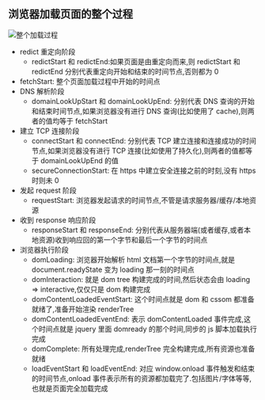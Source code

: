 ## 浏览器加载页面的整个过程

![整个加载过程](/assets/network.png)

- redict 重定向阶段
  - redictStart 和 redictEnd:如果页面是由重定向而来,则 redictStart 和 redictEnd 分别代表重定向开始和结束的时间节点,否则都为 0
- fetchStart: 整个页面加载过程中开始的时间点
- DNS 解析阶段
  - domainLookUpStart 和 domainLookUpEnd: 分别代表 DNS 查询的开始和结束时间节点,如果浏览器没有进行 DNS 查询(比如使用了 cache),则两者的值均等于 fetchStart
- 建立 TCP 连接阶段
  - connectStart 和 connectEnd: 分别代表 TCP 建立连接和连接成功的时间节点,如果浏览器没有进行 TCP 连接(比如使用了持久化),则两者的值都等于 domainLookUpEnd 的值
  - secureConnectionStart: 在 https 中建立安全连接之前的时刻,没有 https 时则未 0
- 发起 request 阶段
  - requestStart: 浏览器发起请求的时间节点,不管是请求服务器/缓存/本地资源
- 收到 response 响应阶段
  - responseStart 和 responseEnd: 分别代表从服务器端(或者缓存,或者本地资源)收到响应回的第一个字节和最后一个字节的时间点
- 浏览器执行阶段
  - domLoading: 浏览器开始解析 html 文档第一个字节的时间点,就是 document.readyState 变为 loading 那一刻的时间点
  - domInteraction: 就是 dom tree 构建完成的时间,然后状态会由 loading => interactive,仅仅只是 dom 构建完成
  - domContentLoadedEventStart: 这个时间点就是 dom 和 cssom 都准备就绪了,准备开始渲染 renderTree
  - domContentLoadedEventEnd: 表示 domContentLoaded 事件完成,这个时间点就是 jquery 里面 domready 的那个时间,同步的 js 脚本加载执行完成
  - domComplete: 所有处理完成,renderTree 完全构建完成,所有资源也准备就绪
  - loadEventStart 和 loadEventEnd: 对应 window.onload 事件触发和结束的时间节点,onload 事件表示所有的资源都加载完了.包括图片/字体等等,也就是页面完全加载完成
